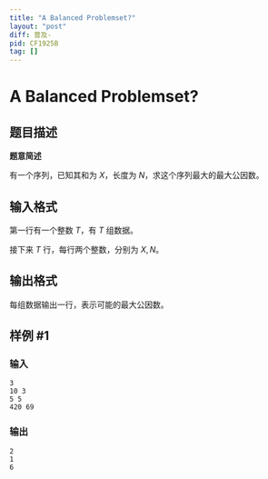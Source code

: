 ```yaml
---
title: "A Balanced Problemset?"
layout: "post"
diff: 普及-
pid: CF1925B
tag: []
---
```


# A Balanced Problemset?

## 题目描述

**题意简述**

有一个序列，已知其和为 $X$，长度为 $N$，求这个序列最大的最大公因数。

## 输入格式

第一行有一个整数 $T$，有 $T$ 组数据。

接下来 $T$ 行，每行两个整数，分别为 $X,N$。

## 输出格式

每组数据输出一行，表示可能的最大公因数。

## 样例 #1

### 输入

```
3
10 3
5 5
420 69
```

### 输出

```
2
1
6
```

